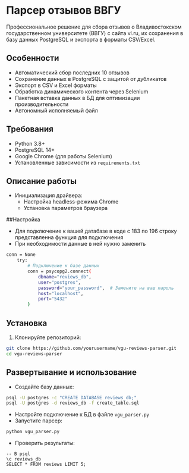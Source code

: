 # Парсер отзывов ВВГУ

Профессиональное решение для сбора отзывов о Владивостокском государственном университете (ВВГУ) с сайта vl.ru, их сохранения в базу данных PostgreSQL и экспорта в форматы CSV/Excel.

## Особенности

- Автоматический сбор последних 10 отзывов
- Сохранение данных в PostgreSQL с защитой от дубликатов
- Экспорт в CSV и Excel форматы
- Обработка динамического контента через Selenium
- Пакетная вставка данных в БД для оптимизации производительности
- Автономный исполняемый файл

## Требования

- Python 3.8+
- PostgreSQL 14+
- Google Chrome (для работы Selenium)
- Установленные зависимости из `requirements.txt`

## Описание работы

-  Инициализация драйвера:
    - Настройка headless-режима Chrome
    - Установка параметров браузера




    
##Настройка

- Для подключение к вашей датабазе в коде с 183 по 196 строку представленна функция для подключения
- При необходимости данные в ней нужно заменить
```bash
conn = None
    try:
        # Подключение к базе данных
        conn = psycopg2.connect(
            dbname="reviews_db",
            user="postgres", 
            password="your_password",  # Замените на ваш пароль
            host="localhost",
            port="5432"
        )
```

## Установка

1. Клонируйте репозиторий:
```bash
git clone https://github.com/yourusername/vgu-reviews-parser.git
cd vgu-reviews-parser
```

## Развертывание и использование

- Создайте базу данных:
```bash
psql -U postgres -c "CREATE DATABASE reviews_db;"
psql -U postgres -d reviews_db -f create_table.sql
```
- Настройте подключение к БД в файле `vgu_parser.py`
- Запустите парсер:
```bash
python vgu_parser.py
```
- Проверить результаты:
```psql
-- В psql
\c reviews_db
SELECT * FROM reviews LIMIT 5;
```

